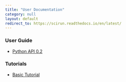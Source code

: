 ```yaml
---
title: "User Documentation"
category: null
layout: default
redirect_to: https://scirun.readthedocs.io/en/latest/
---
```



### User Guide

- [Python API 0.2](python.html)

### Tutorials
- [Basic Tutorial](BasicTutorial.html)
<!-- - [Ischemia Tutorial]({% link _posts/2016-08-18-ischemia-tutorial.md %}) -->
